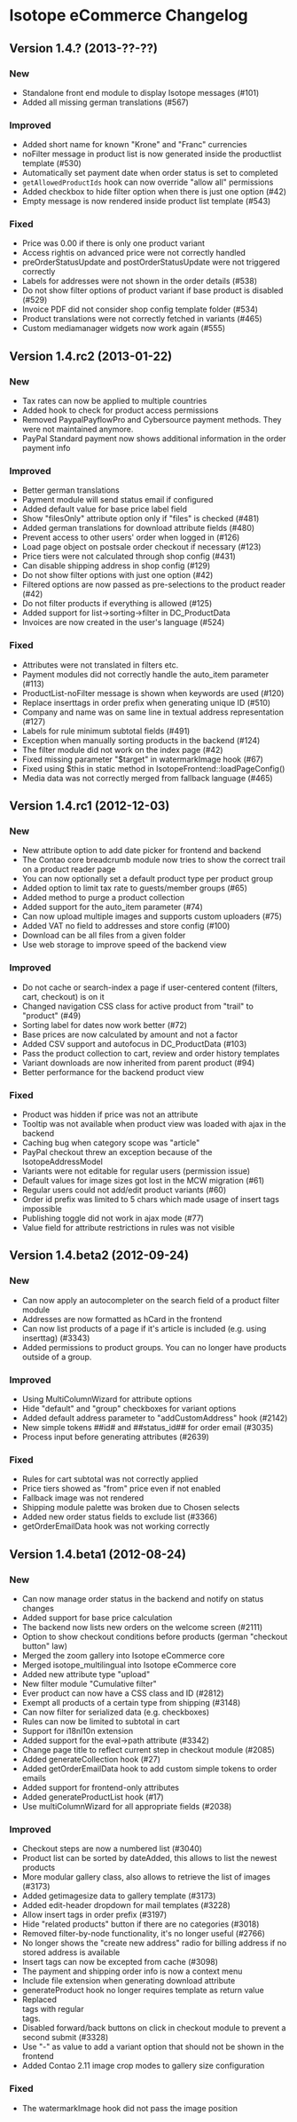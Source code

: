 Isotope eCommerce Changelog
===========================

Version 1.4.? (2013-??-??)
----------------------------

### New
- Standalone front end module to display Isotope messages (#101)
- Added all missing german translations (#567)

### Improved
- Added short name for known "Krone" and "Franc" currencies
- noFilter message in product list is now generated inside the productlist template (#530)
- Automatically set payment date when order status is set to completed
- `getAllowedProductIds` hook can now override "allow all" permissions
- Added checkbox to hide filter option when there is just one option (#42)
- Empty message is now rendered inside product list template (#543)

### Fixed
- Price was 0.00 if there is only one product variant
- Access rightis on advanced price were not correctly handled
- preOrderStatusUpdate and postOrderStatusUpdate were not triggered correctly
- Labels for addresses were not shown in the order details (#538)
- Do not show filter options of product variant if base product is disabled (#529)
- Invoice PDF did not consider shop config template folder (#534)
- Product translations were not correctly fetched in variants (#465)
- Custom mediamanager widgets now work again (#555)


Version 1.4.rc2 (2013-01-22)
----------------------------

### New
- Tax rates can now be applied to multiple countries
- Added hook to check for product access permissions
- Removed PaypalPayflowPro and Cybersource payment methods. They were not maintained anymore.
- PayPal Standard payment now shows additional information in the order payment info

### Improved
- Better german translations
- Payment module will send status email if configured
- Added default value for base price label field
- Show "filesOnly" attribute option only if "files" is checked (#481)
- Added german translations for download attribute fields (#480)
- Prevent access to other users' order when logged in (#126)
- Load page object on postsale order checkout if necessary (#123)
- Price tiers were not calculated through shop config (#431)
- Can disable shipping address in shop config (#129)
- Do not show filter options with just one option (#42)
- Filtered options are now passed as pre-selections to the product reader (#42)
- Do not filter products if everything is allowed (#125)
- Added support for list->sorting->filter in DC_ProductData
- Invoices are now created in the user's language (#524)

### Fixed
- Attributes were not translated in filters etc.
- Payment modules did not correctly handle the auto_item parameter (#113)
- ProductList-noFilter message is shown when keywords are used (#120)
- Replace inserttags in order prefix when generating unique ID (#510)
- Company and name was on same line in textual address representation (#127)
- Labels for rule minimum subtotal fields (#491)
- Exception when manually sorting products in the backend (#124)
- The filter module did not work on the index page (#42)
- Fixed missing parameter "$target" in watermarkImage hook (#67)
- Fixed using $this in static method in IsotopeFrontend::loadPageConfig()
- Media data was not correctly merged from fallback language (#465)


Version 1.4.rc1 (2012-12-03)
----------------------------

### New
- New attribute option to add date picker for frontend and backend
- The Contao core breadcrumb module now tries to show the correct trail on a product reader page
- You can now optionally set a default product type per product group
- Added option to limit tax rate to guests/member groups (#65)
- Added method to purge a product collection
- Added support for the auto_item parameter (#74)
- Can now upload multiple images and supports custom uploaders (#75)
- Added VAT no field to addresses and store config (#100)
- Download can be all files from a given folder
- Use web storage to improve speed of the backend view

### Improved
- Do not cache or search-index a page if user-centered content (filters, cart, checkout) is on it
- Changed navigation CSS class for active product from "trail" to "product" (#49)
- Sorting label for dates now work better (#72)
- Base prices are now calculated by amount and not a factor
- Added CSV support and autofocus in DC_ProductData (#103)
- Pass the product collection to cart, review and order history templates
- Variant downloads are now inherited from parent product (#94)
- Better performance for the backend product view

### Fixed
- Product was hidden if price was not an attribute
- Tooltip was not available when product view was loaded with ajax in the backend
- Caching bug when category scope was "article"
- PayPal checkout threw an exception because of the IsotopeAddressModel
- Variants were not editable for regular users (permission issue)
- Default values for image sizes got lost in the MCW migration (#61)
- Regular users could not add/edit product variants (#60)
- Order id prefix was limited to 5 chars which made usage of insert tags impossible
- Publishing toggle did not work in ajax mode (#77)
- Value field for attribute restrictions in rules was not visible


Version 1.4.beta2 (2012-09-24)
------------------------------

### New
- Can now apply an autocompleter on the search field of a product filter module
- Addresses are now formatted as hCard in the frontend
- Can now list products of a page if it's article is included (e.g. using inserttag) (#3343)
- Added permissions to product groups. You can no longer have products outside of a group.

### Improved
- Using MultiColumnWizard for attribute options
- Hide "default" and "group" checkboxes for variant options
- Added default address parameter to "addCustomAddress" hook (#2142)
- New simple tokens ##id# and ##status_id## for order email (#3035)
- Process input before generating attributes (#2639)

### Fixed
- Rules for cart subtotal was not correctly applied
- Price tiers showed as "from" price even if not enabled
- Fallback image was not rendered
- Shipping module palette was broken due to Chosen selects
- Added new order status fields to exclude list (#3366)
- getOrderEmailData hook was not working correctly


Version 1.4.beta1 (2012-08-24)
------------------------------

### New
- Can now manage order status in the backend and notify on status changes
- Added support for base price calculation
- The backend now lists new orders on the welcome screen (#2111)
- Option to show checkout conditions before products (german "checkout button" law)
- Merged the zoom gallery into Isotope eCommerce core
- Merged isotope_multilingual into Isotope eCommerce core
- Added new attribute type "upload"
- New filter module "Cumulative filter"
- Ever product can now have a CSS class and ID (#2812)
- Exempt all products of a certain type from shipping (#3148)
- Can now filter for serialized data (e.g. checkboxes)
- Rules can now be limited to subtotal in cart
- Support for i18nl10n extension
- Added support for the eval->path attribute (#3342)
- Change page title to reflect current step in checkout module (#2085)
- Added generateCollection hook (#27)
- Added getOrderEmailData hook to add custom simple tokens to order emails
- Added support for frontend-only attributes
- Added generateProductList hook (#17)
- Use multiColumnWizard for all appropriate fields (#2038)

### Improved
- Checkout steps are now a numbered list (#3040)
- Product list can be sorted by dateAdded, this allows to list the newest products
- More modular gallery class, also allows to retrieve the list of images (#3173)
- Added getimagesize data to gallery template (#3173)
- Added edit-header dropdown for mail templates (#3228)
- Allow insert tags in order prefix (#3197)
- Hide "related products" button if there are no categories (#3018)
- Removed filter-by-node functionality, it's no longer useful (#2766)
- No longer shows the "create new address" radio for billing address if no stored address is available
- Insert tags can now be excepted from cache (#3098)
- The payment and shipping order info is now a context menu
- Include file extension when generating download attribute
- generateProduct hook no longer requires template as return value
- Replaced <section> tags with regular <div> tags.
- Disabled forward/back buttons on click in checkout module to prevent a second submit (#3328)
- Use "-" as value to add a variant option that should not be shown in the frontend
- Added Contao 2.11 image crop modes to gallery size configuration

### Fixed
- The watermarkImage hook did not pass the image position
